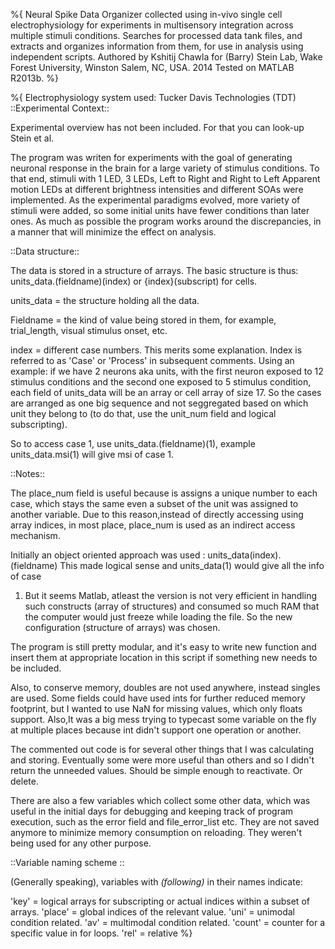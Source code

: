 %{
Neural Spike Data Organizer collected using in-vivo single cell electrophysiology for experiments in multisensory integration across multiple stimuli conditions. 
Searches for processed data tank files, and extracts and organizes information from
them, for use in analysis using independent scripts.
Authored by Kshitij Chawla for (Barry) Stein Lab, Wake Forest University, Winston Salem, NC, USA. 2014
Tested on MATLAB R2013b.
%}

%{
Electrophysiology system used: Tucker Davis Technologies (TDT)
::Experimental Context::

Experimental overview has not been included. For that you can look-up Stein et al.

The program was writen for experiments with the goal of generating
neuronal response in the brain for a large variety of stimulus conditions. To that end,
stimuli with 1 LED, 3 LEDs, Left to Right and Right to Left Apparent motion
LEDs at different brightness intensities and different SOAs were
implemented.
As the experimental paradigms evolved, more variety of stimuli were added,
so some initial units have fewer conditions than later ones. As much as
possible the program works around the discrepancies, in a manner that will
minimize the effect on analysis.

::Data structure::

The data is stored in a structure of arrays. The basic structure is thus:
    units_data.(fieldname)(index) or {index}(subscript) for cells.

units_data = the structure holding all the data.

Fieldname = the kind of value being stored in them, for example,
    trial_length, visual stimulus onset, etc.

index = different case numbers. This merits some explanation. Index is referred to
as 'Case' or 'Process' in subsequent comments. Using an example:
if we have 2 neurons aka units, with the first neuron exposed to 12
stimulus conditions and the second one exposed to 5 stimulus condition, each field of 
units_data will be an array or cell array of size 17. So the cases are arranged as one big
sequence and not seggregated based on which unit they belong to (to do
that, use the unit_num field and logical subscripting).
 
So to access case 1, use units_data.(fieldname)(1), example
units_data.msi(1) will give msi of case 1.

::Notes::

The place_num field is useful because is assigns a unique number to each case,
which stays the same even a subset of the unit was assigned to another
variable. Due to this reason,instead of directly accessing using array
indices, in most place, place_num is used as an indirect access mechanism.

Initially an object oriented approach was used :
units_data(index).(fieldname) 
This made logical sense and units_data(1) would give all the info of case
1. But it seems Matlab, atleast the version is not very efficient in
handling such constructs (array of structures) and consumed so much RAM
that the computer would just freeze while loading the file. So the new
configuration (structure of arrays) was chosen.

The program is still pretty modular, and it's easy to write new function
and insert them at appropriate location in this script if something new
needs to be included.

Also, to conserve memory, doubles are not used anywhere, instead singles
are used. Some fields could have used ints for further reduced memory
footprint, but I wanted to use NaN for missing values, which only floats
support. Also,It was a big mess trying to typecast some variable on the fly
at multiple places because int didn't support one operation or another.

The commented out code is for several other things that I was calculating
and storing. Eventually some were more useful than others and so I didn't
return the unneeded values. Should be simple enough to reactivate. Or
delete.

There are also a few variables which collect some other data, which was
useful in the initial days for debugging and keeping track of program
execution, such as the error field and file_error_list etc. They are not
saved anymore to minimize memory consumption on reloading. They weren't
being used for any other purpose.

::Variable naming scheme ::

(Generally speaking), variables with _(following)_ in their names indicate:

'key' = logical arrays for subscripting or actual indices within a subset
    of arrays.
'place' = global indices of the relevant value.
'uni' = unimodal condition related.
'av' = multimodal condition related.
'count' = counter for a specific value in for loops.
'rel' = relative
%}
